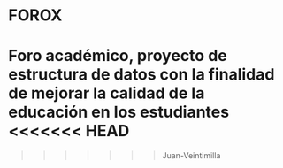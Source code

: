 
# FOROX 
Foro académico, proyecto de estructura de datos  con la finalidad de mejorar la calidad de la educación en los estudiantes
<<<<<<< HEAD
=======

>>>>>>> Juan-Veintimilla
